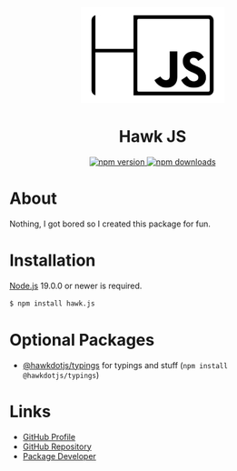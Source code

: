 <div align="center">
  <div>
    <img src="https://github.com/EnHawk/EnHawk/blob/master/packages/hawk.js/icon.png"
          alt="pack icon"
          width="50%" 
          height="50%" />
  </div>
  <h1>Hawk JS</h1>
  <div>
    <a href="https://www.npmjs.com/package/hawk.js">
      <img src="https://img.shields.io/npm/v/hawk.js" alt="npm version" />
    </a>
    <a href="https://www.npmjs.com/package/hawk.js">
      <img src="https://img.shields.io/npm/dt/hawk.js" alt="npm downloads" />
    </a>
  </div>
</div>

# About
Nothing, I got bored so I created this package for fun.

# Installation
[Node.js](https://nodejs.org) 19.0.0 or newer is required.
```bash
$ npm install hawk.js
```

# Optional Packages
- [@hawkdotjs/typings](https://www.npmjs.com/package/@hawkdotjs/typings) for typings and stuff (``npm install @hawkdotjs/typings``)

# Links
- [GitHub Profile](https://github.com/EnHawk)
- [GitHub Repository][def2]
- [Package Developer][def]

[def]: https://www.npmjs.com/~enlight_hawk
[def2]: https://github.com/EnHawk/EnHawk